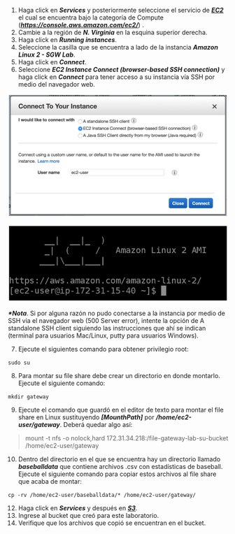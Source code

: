 1. Haga click en **_Services_** y posteriormente seleccione el servicio de [**_EC2_**](https://console.aws.amazon.com/ec2/) el cual se encuentra bajo la categoría de Compute (**_https://console.aws.amazon.com/ec2/_**) .
2. Cambie a la región de **_N. Virginia_** en la esquina superior derecha.
3. Haga click en **_Running instances_**.
4. Seleccione la casilla que se encuentra a lado de la instancia **_Amazon Linux 2 - SGW Lab_**.
5. Haga click en **_Connect_**.
6. Seleccione **_EC2 Instance Connect (browser-based SSH connection)_** y haga click en **_Connect_** para tener acceso a su instancia vía SSH por medio del navegador web.

![Connect (browser-based SSH connection)](images/connect.png)

![EC2 CLI](images/ec2cli.png)


**_*Nota_**. Si por alguna razón no pudo conectarse a la instancia por medio de SSH via el navegador web (500 Server error), intente la opción de A standalone SSH client siguiendo las instrucciones que ahí se indican (terminal para usuarios Mac/Linux, putty para usuarios Windows).

7. Ejecute el siguientes comando para obtener privilegio root:

```
sudo su
```

8. Para montar su file share debe crear un directorio en donde montarlo. Ejecute el siguiente comando:

```
mkdir gateway
```

9. Ejecute el comando que guardó en el editor de texto para montar el file share en Linux sustituyendo **_[MounthPath]_** por **_/home/ec2-user/gateway_**. Deberá quedar algo así:

> mount -t nfs -o nolock,hard 172.31.34.218:/file-gateway-lab-su-bucket /home/ec2-user/gateway

10. Dentro del directorio en el que se encuentra hay un directorio llamado **_baseballdata_** que contiene archivos .csv con estadísticas de baseball. Ejecute el siguiente comando para copiar estos archivos al file share que acaba de montar:

```
cp -rv /home/ec2-user/baseballdata/* /home/ec2-user/gateway/
```

12.	Haga click en **_Services_** y después en [**_S3_**](https://console.aws.amazon.com/storagegateway/).
13.	Ingrese al bucket que creó para este laboratorio.
13.	Verifique que los archivos que copió se encuentran en el bucket.
